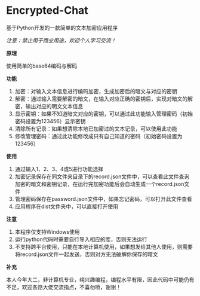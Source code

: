# Encrypted-Chat
基于Python开发的一款简单的文本加密应用程序

*注意：禁止用于商业用途，欢迎个人学习交流！*

**原理**

使用简单的base64编码与解码

**功能**
1. 加密：对输入文本信息进行编码加密，生成加密后的暗文与对应的密钥
2. 解密：通过输入需要解密的暗文，在输入对应正确的密钥后，实现对暗文的解密，输出对应的明文文本信息
3. 显示密钥：如果不知道暗文对应的密钥，可以通过此功能输入管理密码（初始密码设置为123456）显示密钥
4. 清除所有记录：如果想清除本地已加密过的文本记录，可以使用此功能
5. 修改管理密码：通过此功能修改成只有自己知道的密码（初始密码设置为123456）

**使用**
1. 通过输入1、2、3、4或5进行功能选择
2. 加密记录保存在同文件夹目录下的record.json文件中，可以查看此文件查询加密的暗文和密钥记录，在运行完加密功能后会自动生成一个record.json文件
3. 管理密码保存在password.json文件中，如果忘记密码，可以打开此文件查看
4. 应用程序在dist文件夹中，可以直接打开使用

**注意**
1. 本程序仅支持Windows使用
2. 运行python代码时需要自行导入相应的库，否则无法运行
3. 不支持跨平台使用，只能在本地计算机使用，如果想发给其他人使用，则需要将record.json文件一起发送，否则对方无法破解你保存的暗文

**补充**

本人今年大二，非计算机专业，纯兴趣编程，编程水平有限，因此代码中可能仍有不足，欢迎各路大佬交流指点，不喜勿喷，谢谢！
